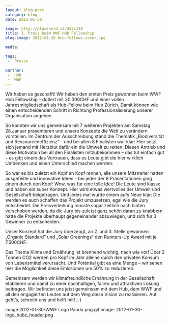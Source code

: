```yaml
---
layout: blog-post
category: blog
date: 2012-01-30

image: http://placehold.it/452x150
title: 1. Preis beim WWF Hub Fellowship 
blog-image: 2012-01-28_hub-fellows-cover.jpg

media: 

tags:
 -  Presse

partner:
 -  Hub
 -  WWF
---
```


 Wir haben es geschafft! Wir haben den ersten Preis gewonnen beim WWF Hub Fellowship – dotiert mit 30.000CHF und einer vollen Jahresmitgliedschaft als Hub-Fellow beim Hub Zürich. Damit können wie einen entscheidenden Schritt in Richtung Professionalisierung unserer Organisation angehen.

So konnten wir uns gemeinsam mit 7 weiteren Projekten am Samstag 28.Januar präsentieren und unsere Konzepte die Welt zu verändern vorstellen. Im Zentrum der Ausschreibung stand die Thematik „Biodiversität und Ressourceneffizienz“ - und bei allen 8 Finalisten war klar: Hier setzt sich jemand mit Herzblut dafür ein die Umwelt zu retten. Diesen Antrieb und diese Motivation bei all den Finalisten mitzubekommen – das tut einfach gut – es gibt einem das Vertrauen, dass es Leute gibt die hier wirklich Umdenken und einen Unterschied machen werden.


So war es bis zuletzt ein Kopf an Kopf rennen, alle unsere Mitstreiter hatten ausgefeilte und innovative Ideen - bei jeder der 8 Präsentationen ging einem durch den Kopf: Wow, was für eine tolle Idee! Die Leute sind klasse und haben ein super Konzept.  Hier wird etwas wertvolles der Umwelt und Gesellschaft beigetragen. Und jedes mal wurde einem aufs Neue klar: Die werden es auch schaffen das Projekt umzusetzen, egal wie die Jury entscheidet. Die Preisverleihung musste sogar zeitlich nach hinten verschoben werden, da die Jury bis zuletzt ganz schön daran zu knabbern hatte die Projekte überhaupt gegeneinander abzuwiegen, und sich für 3 Gewinner zu entscheiden.


Unser Konzept hat die Jury überzeugt, an 2. und 3. Stelle gewannen „Organic Standard“ und „Solar Greenings“ den Runners-Up Award mit je 7.500CHF.


Das Thema Klima und Ernährung ist brennend wichtig, nach wie vor! Über 2 Tonnen CO2 werden pro Kopf im Jahr alleine durch den privaten Konsum von Lebensmittel verursacht. Und Potential gibt es eine Menge – wir sehen hier die Möglichkeit diese Emissionen um 50% zu reduzieren.

Gemeinsam werden wir klimafreundliche Ernährung in der Gesellschaft etablieren und damit zu einer nachhaltigen, fairen und attraktiven Lösung beitragen. Wir befinden uns jetzt gemeinsam mit dem Hub, dem WWF und all den engagierten Leuten auf dem Weg diese Vision zu realisieren. Auf geht’s, schreibt uns und helft mit! ;-)

image:2012-01-30-WWF Logo Panda.png.gif
image: 2012-01-30-logo_hubz_header.png

 
